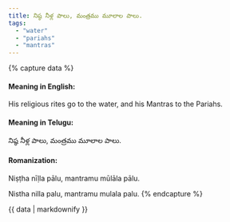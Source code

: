 ```yaml
---
title: నిష్ఠ నీళ్ల పాలు, మంత్రము మూలాల పాలు.
tags:
  - "water"
  - "pariahs"
  - "mantras"
---
```


{% capture data %}
#### Meaning in English:
His religious rites go to the water, and his Mantras to the Pariahs.

#### Meaning in Telugu:
నిష్ఠ నీళ్ల పాలు, మంత్రము మూలాల పాలు.

#### Romanization:
Niṣṭha nīḷla pālu, mantramu mūlāla pālu.

Nistha nilla palu, mantramu mulala palu.
{% endcapture %}

{{ data | markdownify }}

